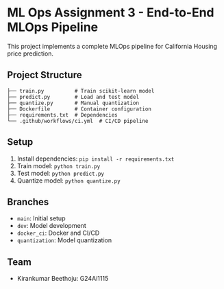 # ML Ops Assignment 3 - End-to-End MLOps Pipeline

This project implements a complete MLOps pipeline for California Housing price prediction.

## Project Structure
```
├── train.py          # Train scikit-learn model
├── predict.py        # Load and test model
├── quantize.py       # Manual quantization
├── Dockerfile        # Container configuration
├── requirements.txt  # Dependencies
└── .github/workflows/ci.yml  # CI/CD pipeline
```

## Setup
1. Install dependencies: `pip install -r requirements.txt`
2. Train model: `python train.py`
3. Test model: `python predict.py`
4. Quantize model: `python quantize.py`

## Branches
- `main`: Initial setup
- `dev`: Model development
- `docker_ci`: Docker and CI/CD
- `quantization`: Model quantization

## Team
- Kirankumar Beethoju: G24Ai1115 